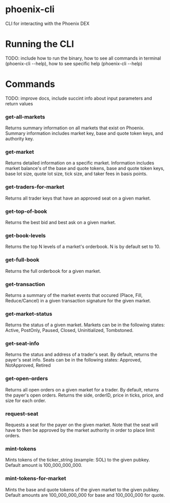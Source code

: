 # phoenix-cli
CLI for interacting with the Phoenix DEX

# Running the CLI
TODO: include how to run the binary, how to see all commands in terminal (phoenix-cli --help), how to see specific help (phoenix-cli <COMMAND> --help)

# Commands
TODO: improve docs, include succint info about input parameters and return values 
### get-all-markets
Returns summary information on all markets that exist on Phoenix. Summary information includes market key, base and quote token keys, and authority key. 

### get-market
Returns detailed information on a specific market. Information includes market balance's of the base and quote tokens, base and quote token keys, base lot size, quote lot size, tick size, and taker fees in basis points. 

### get-traders-for-market
Returns all trader keys that have an approved seat on a given market.

### get-top-of-book
Returns the best bid and best ask on a given market. 

### get-book-levels
Returns the top N levels of a market's orderbook. N is by default set to 10. 

### get-full-book
Returns the full orderbook for a given market.

### get-transaction
Returns a summary of the market events that occured (Place, Fill, Reduce/Cancel) in a given transaction signature for the given market. 

### get-market-status
Returns the status of a given market. Markets can be in the following states: Active, PostOnly, Paused, Closed, Uninitialized, Tombstoned.

### get-seat-info
Returns the status and address of a trader's seat. By default, returns the payer's seat info. Seats can be in the following states: Approved, NotApproved, Retired

### get-open-orders
Returns all open orders on a given market for a trader. By default, returns the payer's open orders. Returns the side, orderID, price in ticks, price, and size for each order. 

### request-seat
Requests a seat for the payer on the given market. Note that the seat will have to then be approved by the market authority in order to place limit orders. 

### mint-tokens
Mints tokens of the ticker_string (example: SOL) to the given pubkey. Default amount is 100_000_000_000. 

### mint-tokens-for-market
Mints the base and quote tokens of the given market to the given pubkey. Default amounts are 100_000_000_000 for base and 100_000_000 for quote.










